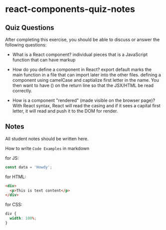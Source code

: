 # react-components-quiz-notes

## Quiz Questions

After completing this exercise, you should be able to discuss or answer the following questions:

- What is a React component?
  individual pieces that is a JavaScript function that can have markup

- How do you define a component in React?
  export default marks the main function in a file that can import later into the other files.
  defining a component using camelCase and captialize first letter in the name. You then want to have () on the return line so that the JSX/HTML be read correctly.

- How is a component "rendered" (made visible on the browser page)?
  With React syntax, React will read the casing and if it sees a capital first letter, it will read and push it to the DOM for render.

## Notes

All student notes should be written here.

How to write `Code Examples` in markdown

for JS:

```javascript
const data = 'Howdy';
```

for HTML:

```html
<div>
  <p>This is text content</p>
</div>
```

for CSS:

```css
div {
  width: 100%;
}
```
